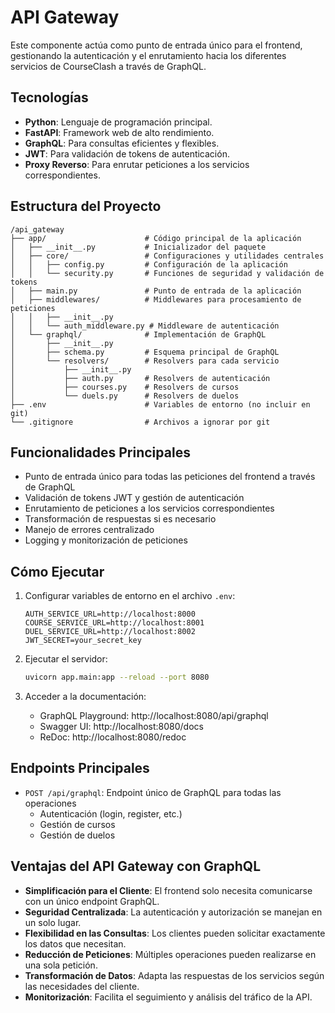 # API Gateway

Este componente actúa como punto de entrada único para el frontend, gestionando la autenticación y el enrutamiento hacia los diferentes servicios de CourseClash a través de GraphQL.

## Tecnologías

- **Python**: Lenguaje de programación principal.
- **FastAPI**: Framework web de alto rendimiento.
- **GraphQL**: Para consultas eficientes y flexibles.
- **JWT**: Para validación de tokens de autenticación.
- **Proxy Reverso**: Para enrutar peticiones a los servicios correspondientes.

## Estructura del Proyecto

```
/api_gateway
├── app/                      # Código principal de la aplicación
│   ├── __init__.py           # Inicializador del paquete
│   ├── core/                 # Configuraciones y utilidades centrales
│   │   ├── config.py         # Configuración de la aplicación
│   │   └── security.py       # Funciones de seguridad y validación de tokens
│   ├── main.py               # Punto de entrada de la aplicación
│   ├── middlewares/          # Middlewares para procesamiento de peticiones
│   │   ├── __init__.py
│   │   └── auth_middleware.py # Middleware de autenticación
│   └── graphql/              # Implementación de GraphQL
│       ├── __init__.py
│       ├── schema.py         # Esquema principal de GraphQL
│       └── resolvers/        # Resolvers para cada servicio
│           ├── __init__.py
│           ├── auth.py       # Resolvers de autenticación
│           ├── courses.py    # Resolvers de cursos
│           └── duels.py      # Resolvers de duelos
├── .env                      # Variables de entorno (no incluir en git)
└── .gitignore                # Archivos a ignorar por git
```

## Funcionalidades Principales

- Punto de entrada único para todas las peticiones del frontend a través de GraphQL
- Validación de tokens JWT y gestión de autenticación
- Enrutamiento de peticiones a los servicios correspondientes
- Transformación de respuestas si es necesario
- Manejo de errores centralizado
- Logging y monitorización de peticiones

## Cómo Ejecutar

1. Configurar variables de entorno en el archivo `.env`:

   ```
   AUTH_SERVICE_URL=http://localhost:8000
   COURSE_SERVICE_URL=http://localhost:8001
   DUEL_SERVICE_URL=http://localhost:8002
   JWT_SECRET=your_secret_key
   ```

2. Ejecutar el servidor:

   ```bash
   uvicorn app.main:app --reload --port 8080
   ```

3. Acceder a la documentación:
   - GraphQL Playground: http://localhost:8080/api/graphql
   - Swagger UI: http://localhost:8080/docs
   - ReDoc: http://localhost:8080/redoc

## Endpoints Principales

- `POST /api/graphql`: Endpoint único de GraphQL para todas las operaciones
  - Autenticación (login, register, etc.)
  - Gestión de cursos
  - Gestión de duelos

## Ventajas del API Gateway con GraphQL

- **Simplificación para el Cliente**: El frontend solo necesita comunicarse con un único endpoint GraphQL.
- **Seguridad Centralizada**: La autenticación y autorización se manejan en un solo lugar.
- **Flexibilidad en las Consultas**: Los clientes pueden solicitar exactamente los datos que necesitan.
- **Reducción de Peticiones**: Múltiples operaciones pueden realizarse en una sola petición.
- **Transformación de Datos**: Adapta las respuestas de los servicios según las necesidades del cliente.
- **Monitorización**: Facilita el seguimiento y análisis del tráfico de la API.
